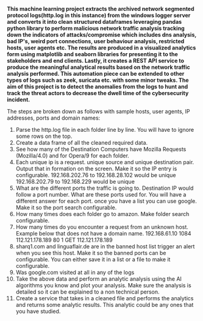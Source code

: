 **This machine learning project extracts the archived network segmented protocol logs(http.log in this instance) from the windows logger server and converts it into clean structured dataframes leveraging pandas python library to perform malicious network traffic analysis tracking down the indicators of attacks/compromise which includes dns analysis, bad IP's, weird port connections, user behaviour analysis, restricted hosts, user agents etc. The results are produced in a visualized analytics form using matplotlib and seaborn libraries for presenting it to the stakeholders and end clients. Lastly, it creates a REST API service to produce the meaningful analytical results based on the network traffic analysis performed. This automation piece can be extended to other types of logs such as zeek, suricata etc. with some minor tweaks. The aim of this project is to detect the anomalies from the logs to hunt and track the threat actors to decrease the dwell time of the cybersecurity incident.**

The steps are broken down as follows with sample hosts, user agents, IP addresses, ports and domain names:

1. Parse the http.log file in each folder line by line. You will have to ignore some rows on the top.
2. Create a data frame of all the cleaned required data. 
3. See how many of the Destination Computers have Mozilla Requests (Mozilla/4.0) and for Opera/9 for each folder.
4. Each unique ip is a request. unique source and unique destination pair. Output that in
formation on the screen. Make it so the IP entry is configurable.
192.168.202.76 to 192.168.28.102 would be unique
192.168.202.79 to 192.168.229 would be unique
5. What are the different ports the traffic is going to. Destination IP would follow a port number. What are these ports used for. You will have a different answer for each port. once you have a list you can use google. Make it so the port search configurable.
6. How many times does each folder go to amazon. Make folder search configurable.
7.  How many times do you encounter a request from an unknown host. Example below that does not have a domain name.
192.168.61.10 1084 112.121.178.189 80 1 GET 112.121.178.189
8. sharq1.com and linguaflair.de are in the banned host list trigger an alert when you see this host. Make it so the banned ports can be configurable. You can either save it in a list or a file to make it configurable.
9. Was google.com visited at all in any of the logs
10. Take the above data and perform an analytic analysis using the AI algorithms you know and plot your analysis. Make sure the analysis is detailed so it can be explained to a non technical person. 
11. Create a service that takes in a cleaned file and performs the analytics and returns some analytic results. This analytic could be any ones that you have studied. 
